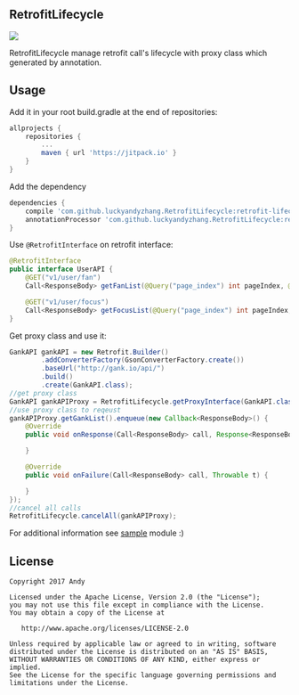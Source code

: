 ## RetrofitLifecycle 
[![](https://jitpack.io/v/luckyandyzhang/RetrofitLifecycle.svg)](https://jitpack.io/#luckyandyzhang/RetrofitLifecycle)

RetrofitLifecycle manage retrofit call's lifecycle with proxy class which generated by annotation.

## Usage

Add it in your root build.gradle at the end of repositories:

```groovy
allprojects {
    repositories {
        ...
        maven { url 'https://jitpack.io' }
    }
}
```

Add the dependency

```groovy
dependencies {
    compile 'com.github.luckyandyzhang.RetrofitLifecycle:retrofit-lifecycle:1.0.0'
    annotationProcessor 'com.github.luckyandyzhang.RetrofitLifecycle:retrofit-lifecycle-compiler:1.0.0'    
}	
```

Use `@RetrofitInterface` on retrofit interface:

```java
@RetrofitInterface
public interface UserAPI {
    @GET("v1/user/fan")
    Call<ResponseBody> getFanList(@Query("page_index") int pageIndex, @Query("page_size") int pageSize);

    @GET("v1/user/focus")
    Call<ResponseBody> getFocusList(@Query("page_index") int pageIndex, @Query("page_size") int pageSize);
}
```

Get proxy class and use it:

```java
GankAPI gankAPI = new Retrofit.Builder()
        .addConverterFactory(GsonConverterFactory.create())
        .baseUrl("http://gank.io/api/")
        .build()
        .create(GankAPI.class);
//get proxy class
GankAPI gankAPIProxy = RetrofitLifecycle.getProxyInterface(GankAPI.class, gankAPI);
//use proxy class to reqeust
gankAPIProxy.getGankList().enqueue(new Callback<ResponseBody>() {
    @Override
    public void onResponse(Call<ResponseBody> call, Response<ResponseBody> response) {

    }

    @Override
    public void onFailure(Call<ResponseBody> call, Throwable t) {

    }
});
//cancel all calls
RetrofitLifecycle.cancelAll(gankAPIProxy);

```

For additional information see [sample](https://github.com/luckyandyzhang/RetrofitLifecycle/tree/master/sample) module :)

## License

    Copyright 2017 Andy

    Licensed under the Apache License, Version 2.0 (the "License");
    you may not use this file except in compliance with the License.
    You may obtain a copy of the License at

       http://www.apache.org/licenses/LICENSE-2.0

    Unless required by applicable law or agreed to in writing, software
    distributed under the License is distributed on an "AS IS" BASIS,
    WITHOUT WARRANTIES OR CONDITIONS OF ANY KIND, either express or implied.
    See the License for the specific language governing permissions and
    limitations under the License.


